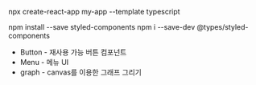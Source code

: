npx create-react-app my-app --template typescript

npm install --save styled-components
npm i --save-dev @types/styled-components

- Button - 재사용 가능 버튼 컴포넌트
- Menu - 메뉴 UI
- graph - canvas를 이용한 그래프 그리기
